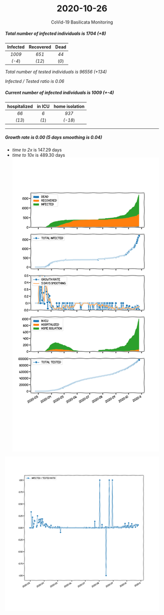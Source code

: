 <div align='center'>

# 2020-10-26
CoVid-19 Basilicata Monitoring
</div>

##### Total number of infected individuals is 1704 (+8)
Infected | Recovered | Dead
:---: | :---: | :---:
*1009* | *651* | *44*
*(-4*) | *(12*) | (*0*)

*Total number of tested individuals is 96556 (+134)*

*Infected / Tested ratio is 0.06*
##### Current number of infected individuals is 1009 (+-4)
hospitalized | in ICU | home isolation
:---: | :---: | :---:
*66* |*6* |*937*
*(13*) |*(1*) |*(-18*)
***
##### Growth rate is 0.00 (5 days smoothing is 0.04)
- *time to 2x* is 147.29 days
- *time to 10x* is 489.30 days
![stats][stats]

![infected_normalized][infected_normalized]

[stats]: stats_Basilicata.png
[infected_normalized]: infected_normalized_Basilicata.png
